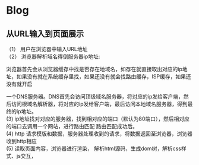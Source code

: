 # Blog
## 从URL输入到页面展示
<div>（1） 用户在浏览器中输入URL地址</div>
<div>（2） 浏览器解析域名得倒服务器ip地址:</p>
浏览器首先会从浏览器缓存中找是否存在地域名，如存在就直接取出对应的ip地址，如果没有就在系统缓存里找，如果还没有就会找路由缓存，ISP缓存，如果还没有就开启</p>
一个DNS服务器。DNS首先会访问顶级域名服务器，将对应的ip发给客户端，然后访问根域名解析器，将对应的ip发给客户端，最后访问本地域名服务器，得到最终的ip地址。
</di>
<div>(3) ip地址找对对应的服务器，找到相对应的端口（默认为80端口），然后相对应的端口去调用一个网站，进行路由匹配 路由匹配成功后。</div>
<div>(4) http 请求模版和数据，服务器处理收到的请求，将数据返回至浏览器，浏览器收到http相应</div>
<div>(5) 读取页面内容，浏览器进行渲染， 解析html源码，生成dom树，解析css样式、js交互，<div>

